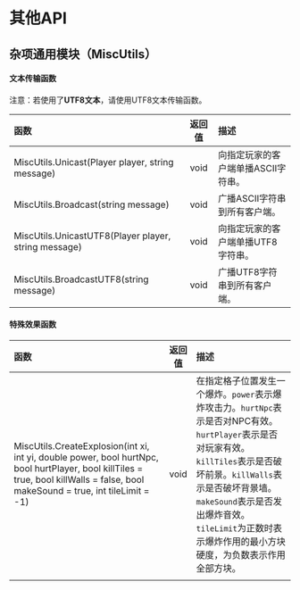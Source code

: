 # 其他API

## 杂项通用模块（MiscUtils）

#### 文本传输函数

注意：若使用了**UTF8文本**，请使用UTF8文本传输函数。

| 函数 | 返回值 | 描述 |
| :--- | :---: | :--- |
| MiscUtils.Unicast\(Player player, string message\) | void | 向指定玩家的客户端单播ASCII字符串。 |
| MiscUtils.Broadcast\(string message\) | void | 广播ASCII字符串到所有客户端。 |
| MiscUtils.UnicastUTF8\(Player player, string message\) | void | 向指定玩家的客户端单播UTF8字符串。 |
| MiscUtils.BroadcastUTF8\(string message\) | void | 广播UTF8字符串到所有客户端。 |

#### 特殊效果函数

| 函数 | 返回值 | 描述 |
| :--- | :---: | :--- |
| MiscUtils.CreateExplosion\(int xi, int yi, double power, bool hurtNpc, bool hurtPlayer, bool killTiles = true, bool killWalls = false, bool makeSound = true, int tileLimit = -1\) | void | 在指定格子位置发生一个爆炸。`power`表示爆炸攻击力。`hurtNpc`表示是否对NPC有效。`hurtPlayer`表示是否对玩家有效。`killTiles`表示是否破坏前景。`killWalls`表示是否破坏背景墙。`makeSound`表示是否发出爆炸音效。`tileLimit`为正数时表示爆炸作用的最小方块硬度，为负数表示作用全部方块。 |
|  |  |  |

